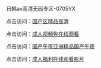
日韩av高清无码专区-0705YX

点击访问：<a href="https://fdhf-454.pages.dev/">国产区精品高清</a>

点击访问：<a href="https://bered.pages.dev/">成人视频免在线观看</a>

点击访问：<a href="https://rtj-3zo.pages.dev/">国产午夜亚洲精品国产午夜</a>

点击访问：<a href="https://vassv.pages.dev/">成人福利在线观看影片</a>

<span style="display:none;">[Canonical link](https://github.com/chin20250705/so105 ）</span>
